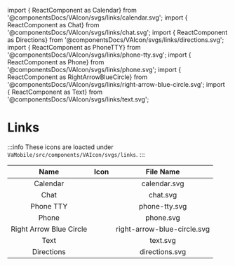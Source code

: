 import { ReactComponent as Calendar} from '@componentsDocs/VAIcon/svgs/links/calendar.svg';
import { ReactComponent as Chat} from '@componentsDocs/VAIcon/svgs/links/chat.svg';
import { ReactComponent as Directions} from '@componentsDocs/VAIcon/svgs/links/directions.svg';
import { ReactComponent as PhoneTTY} from '@componentsDocs/VAIcon/svgs/links/phone-tty.svg';
import { ReactComponent as Phone} from '@componentsDocs/VAIcon/svgs/links/phone.svg';
import { ReactComponent as RightArrowBlueCircle} from '@componentsDocs/VAIcon/svgs/links/right-arrow-blue-circle.svg';
import { ReactComponent as Text} from '@componentsDocs/VAIcon/svgs/links/text.svg';

# Links

:::info
These icons are loacted under `VaMobile/src/components/VAIcon/svgs/links`.
:::

Name | Icon | File Name 
:---: | :---: | :---: 
Calendar | <Calendar  className="linkIcons"/> | calendar.svg
Chat | <Chat  className="linkIcons"/> | chat.svg 
Phone TTY | <PhoneTTY  className="linkIcons"/> |phone-tty.svg 
Phone | <Phone  className="linkIcons"/> | phone.svg 
Right Arrow Blue Circle | <RightArrowBlueCircle  className="linkIcons"/> | right-arrow-blue-circle.svg 
Text | <Text  className="linkIcons"/> | text.svg 
Directions | <Directions  className="linkIcons iconDirection"/> | directions.svg 
